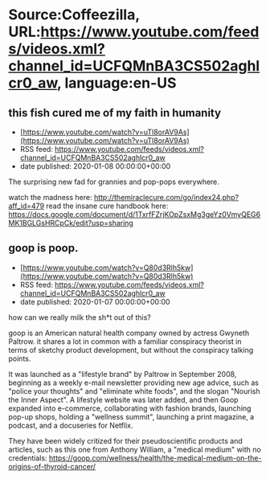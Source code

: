 # Source:Coffeezilla, URL:https://www.youtube.com/feeds/videos.xml?channel_id=UCFQMnBA3CS502aghlcr0_aw, language:en-US

## this fish cured me of my faith in humanity
 - [https://www.youtube.com/watch?v=uTl8orAV9As](https://www.youtube.com/watch?v=uTl8orAV9As)
 - RSS feed: https://www.youtube.com/feeds/videos.xml?channel_id=UCFQMnBA3CS502aghlcr0_aw
 - date published: 2020-01-08 00:00:00+00:00

The surprising new fad for grannies and pop-pops everywhere.

watch the madness here: http://themiraclecure.com/go/index24.php?aff_id=479
read the insane cure handbook here: https://docs.google.com/document/d/1TxrfFZrjKOpZsxMg3geYz0VmyQEG6MK1BGLGsHRCpCk/edit?usp=sharing

## goop is poop.
 - [https://www.youtube.com/watch?v=Q80d3Rlh5kw](https://www.youtube.com/watch?v=Q80d3Rlh5kw)
 - RSS feed: https://www.youtube.com/feeds/videos.xml?channel_id=UCFQMnBA3CS502aghlcr0_aw
 - date published: 2020-01-07 00:00:00+00:00

how can we really milk the sh*t out of this?

goop is an American natural health company owned by actress Gwyneth Paltrow. it shares a lot in common with a familiar conspiracy theorist in terms of sketchy product development, but without the conspiracy talking points.

It was launched as a "lifestyle brand" by Paltrow in September 2008, beginning as a weekly e-mail newsletter providing new age advice, such as "police your thoughts" and "eliminate white foods", and the slogan "Nourish the Inner Aspect". A lifestyle website was later added, and then Goop expanded into e-commerce, collaborating with fashion brands, launching pop-up shops, holding a "wellness summit", launching a print magazine, a podcast, and a docuseries for Netflix.

They have been widely critized for their pseudoscientific products and articles, such as this one from Anthony William, a "medical medium" with no credentials: https://goop.com/wellness/health/the-medical-medium-on-the-origins-of-thyroid-cancer/


